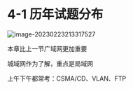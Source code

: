 # 4-1 历年试题分布

![image-20230223213317527](https://img.yatjay.top/md/image-20230223213317527.png)

本章比上一节广域网更加重要

城域网作为了解，重点是局域网

上午下午都常考：CSMA/CD、VLAN、FTP

